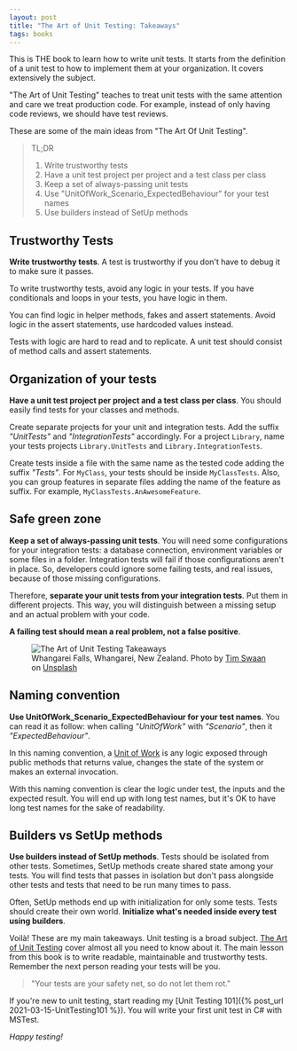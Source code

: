 ```yaml
---
layout: post
title: "The Art of Unit Testing: Takeaways"
tags: books
---
```


This is THE book to learn how to write unit tests. It starts from the definition of a unit test to how to implement them at your organization. It covers extensively the subject.

"The Art of Unit Testing" teaches to treat unit tests with the same attention and care we treat production code. For example, instead of only having code reviews, we should have test reviews.

These are some of the main ideas from "The Art Of Unit Testing".

> TL;DR
> 
> 1. Write trustworthy tests
> 2. Have a unit test project per project and a test class per class
> 3. Keep a set of always-passing unit tests
> 4. Use "UnitOfWork_Scenario_ExpectedBehaviour" for your test names
> 5. Use builders instead of SetUp methods

## Trustworthy Tests

**Write trustworthy tests**. A test is trustworthy if you don't have to debug it to make sure it passes.

To write trustworthy tests, avoid any logic in your tests. If you have conditionals and loops in your tests, you have logic in them.

You can find logic in helper methods, fakes and assert statements. Avoid logic in the assert statements, use hardcoded values instead. 

Tests with logic are hard to read and to replicate. A unit test should consist of method calls and assert statements. 

## Organization of your tests

**Have a unit test project per project and a test class per class**. You should easily find tests for your classes and methods.

Create separate projects for your unit and integration tests. Add the suffix _"UnitTests"_ and _"IntegrationTests"_ accordingly. For a project `Library`, name your tests projects `Library.UnitTests` and `Library.IntegrationTests`.

Create tests inside a file with the same name as the tested code adding the suffix _"Tests"_. For `MyClass`, your tests should be inside `MyClassTests`. Also, you can group features in separate files adding the name of the feature as suffix. For example, `MyClassTests.AnAwesomeFeature`.

## Safe green zone

**Keep a set of always-passing unit tests**. You will need some configurations for your integration tests: a database connection, environment variables or some files in a folder. Integration tests will fail if those configurations aren't in place. So, developers could ignore some failing tests, and real issues, because of those missing configurations. 

Therefore, **separate your unit tests from your integration tests**. Put them in different projects. This way, you will distinguish between a missing setup and an actual problem with your code.

**A failing test should mean a real problem, not a false positive**.

<figure>
<img src="https://images.unsplash.com/photo-1447752875215-b2761acb3c5d?crop=entropy&cs=tinysrgb&fit=crop&fm=jpg&h=400&ixid=MXwxfDB8MXxhbGx8fHx8fHx8fA&ixlib=rb-1.2.1&q=80&utm_campaign=api-credit&utm_medium=referral&utm_source=unsplash_source&w=600" alt="The Art of Unit Testing Takeaways" />

<figcaption>Whangarei Falls, Whangarei, New Zealand. <span>Photo by <a href="https://unsplash.com/@timswaanphotography?utm_source=unsplash&amp;utm_medium=referral&amp;utm_content=creditCopyText">Tim Swaan</a> on <a href="https://unsplash.com/s/photos/outdoor?utm_source=unsplash&amp;utm_medium=referral&amp;utm_content=creditCopyText">Unsplash</a></span></figcaption>
</figure>

## Naming convention

**Use UnitOfWork_Scenario_ExpectedBehaviour for your test names**. You can read it as follow: when calling *"UnitOfWork"* with *"Scenario"*, then it *"ExpectedBehaviour"*. 

In this naming convention, a [Unit of Work](https://osherove.com/blog/2005/4/3/naming-standards-for-unit-tests.html?rq=unit%20test) is any logic exposed through public methods that returns value, changes the state of the system or makes an external invocation.
	
With this naming convention is clear the logic under test, the inputs and the expected result. You will end up with long test names, but it's OK to have long test names for the sake of readability.

## Builders vs SetUp methods

**Use builders instead of SetUp methods**. Tests should be isolated from other tests. Sometimes, SetUp methods create shared state among your tests. You will find tests that passes in isolation but don't pass alongside other tests and tests that need to be run many times to pass. 

Often, SetUp methods end up with initialization for only some tests. Tests should create their own world. **Initialize what's needed inside every test using builders**.

Voilà! These are my main takeaways. Unit testing is a broad subject. [The Art of Unit Testing](https://www.manning.com/books/the-art-of-unit-testing-second-edition) cover almost all you need to know about it. The main lesson from this book is to write readable, maintainable and trustworthy tests. Remember the next person reading your tests will be you.

> "Your tests are your safety net, so do not let them rot."

If you're new to unit testing, start reading my [Unit Testing 101]({% post_url 2021-03-15-UnitTesting101 %}). You will write your first unit test in C# with MSTest.

_Happy testing!_